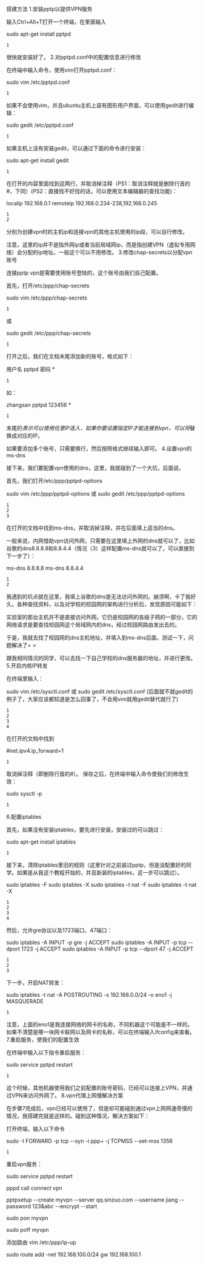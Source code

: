 搭建方法
1.安装pptp以提供VPN服务

输入Ctrl+Alt+T打开一个终端，在里面输入

sudo apt-get install pptpd

    1

很快就安装好了。
2.对pptpd.conf中的配置信息进行修改

在终端中输入命令，使用vim打开pptpd.conf：

sudo vim /etc/pptpd.conf 

    1

如果不会使用vim，并且ubuntu主机上装有图形用户界面，可以使用gedit进行编辑：

sudo gedit /etc/pptpd.conf 

    1

如果主机上没有安装gedit，可以通过下面的命令进行安装：

sudo apt-get install gedit

    1

在打开的内容里面找到这两行，并取消掉注释（PS1：取消注释就是删除行首的#，下同）(PS2：直接找不好找的话，可以使用文本编辑器的查找功能)：

localip  192.168.0.1
remoteip 192.168.0.234-238,192.168.0.245

    1
    2

分别为创建vpn时的主机ip和连接vpn的其他主机使用的ip段，可以自行修改。

注意，这里的ip并不是指外网ip或者当前局域网ip，而是指创建VPN（虚拟专用网络）会分配的ip地址。一般这个可以不用修改。
3.修改chap-secrets以分配vpn账号

连接pptp vpn是需要使用账号登陆的，这个账号由我们自己配置。

首先，打开/etc/ppp/chap-secrets

sudo vim /etc/ppp/chap-secrets 

    1

或

sudo gedit /etc/ppp/chap-secrets 

    1

打开之后，我们在文档末尾添加新的账号，格式如下：

用户名 pptpd 密码 *

    1

如：

zhangsan  pptpd  123456  *

    1

末尾的*表示可以使用任意IP连入，如果你要设置指定IP才能连接到vpn，可以将*替换成对应的IP。

如果要添加多个账号，只需要换行，然后按照格式继续输入即可。
4.设置vpn的ms-dns

接下来，我们要配置vpn使用的dns，这里，我就碰到了一个大坑，后面说。

首先，我们打开/etc/ppp/pptpd-options

sudo vim /etc/ppp/pptpd-options 
或
sudo gedit /etc/ppp/pptpd-options 

    1
    2
    3

在打开的文档中找到ms-dns，并取消掉注释，并在后面填上适当的dns。

一般来说，内网借助vpn访问外网，只需要在这里填上外网的dns就可以了，比如谷歌的dns8.8.8.8和8.8.4.4（情况（3）这样配置ms-dns就可以了，可以直接到下一步了）：

ms-dns 8.8.8.8
ms-dns 8.8.4.4

    1
    2

我遇到的坑点就在这里，我填上谷歌的dns是无法访问外网的。崩溃啊，卡了我好久。各种查找资料，以及对学校的校园网的架构进行分析后，发现原因可能如下：

实验室的那台主机并不是直接访问外网，它仍是校园网的各级子网的一部分，它的网络请求是要查找校园网这个局域网内的dns，经过校园网路由发出去的。

于是，我就去找了校园网的dns主机地址，并填入到ms-dns后面，测试一下，问题解决了= =

跟我相同情况的同学，可以去找一下自己学校的dns服务器的地址，并进行更改。
5.开启内核IP转发

在终端里输入：

sudo vim /etc/sysctl.conf
或
sudo gedit /etc/sysctl.conf
(后面就不就gedit的例子了，大家应该都知道是怎么回事了，不会用vim就用gedit替代就行了)

    1
    2
    3
    4

在打开的文档中找到

#net.ipv4.ip_forward=1

    1

取消掉注释（即删除行首的#）。
保存之后，在终端中输入命令使我们的修改生效：

sudo sysctl -p

    1

6.配置iptables

首先，如果没有安装iptables，要先进行安装，安装过的可以跳过：

sudo apt-get install iptables

    1

接下来，清除iptables里旧的规则（这里针对之前装过pptp，但是没配置好的同学。如果是从我这个教程开始的，并且新装的iptables，这一步可以跳过）。

sudo iptables -F
sudo iptables -X
sudo iptables -t nat -F
sudo iptables -t nat -X

    1
    2
    3
    4

然后，允许gre协议以及1723端口、47端口：

sudo iptables -A INPUT -p gre -j ACCEPT 
sudo iptables -A INPUT -p tcp --dport 1723 -j ACCEPT 
sudo iptables -A INPUT -p tcp --dport 47 -j ACCEPT 

    1
    2
    3

下一步，开启NAT转发：

sudo iptables -t nat -A POSTROUTING -s 192.168.0.0/24 -o eno1 -j MASQUERADE

    1

注意，上面的eno1是我连接网络的网卡的名称，不同机器这个可能是不一样的。如果不清楚是哪一块网卡联网以及网卡的名称，可以在终端输入ifconfig来查看。
7.重启服务，使我们的配置生效

在终端中输入以下指令重启服务：

sudo service pptpd restart

    1

这个时候，其他机器使用我们之前配置的账号密码，已经可以连接上VPN，并通过VPN来访问外网了。
8.vpn代理上网慢解决方案

在步骤7完成后，vpn已经可以使用了，但是却可能碰到通过vpn上网网速奇慢的情况，我搭建完就是这样的。碰到这种情况，解决方案如下：

打开终端，输入以下命令

sudo -I FORWARD -p tcp --syn -i ppp+ -j TCPMSS --set-mss 1356

    1

重启vpn服务：

sudo service pptpd restart



 pppd call connect vpn


pptpsetup --create myvpn --server qq.sinzuo.com --username jiang --password 123&abc --encrypt --start

sudo pon myvpn

sudo poff myvpn

添加路由
vim /etc/ppp/ip-up

sudo route add -net 192.168.100.0/24 gw 192.168.100.1